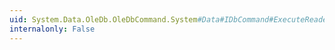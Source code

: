 ```yaml
---
uid: System.Data.OleDb.OleDbCommand.System#Data#IDbCommand#ExecuteReader
internalonly: False
---
```

